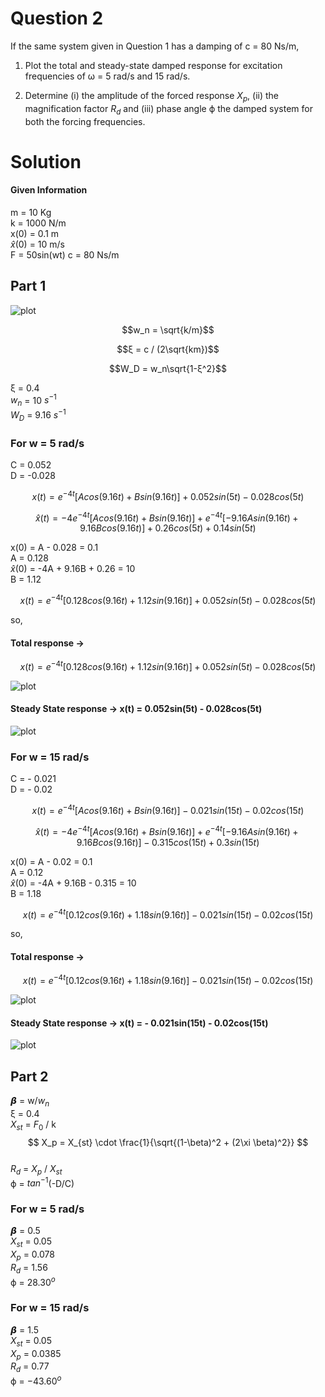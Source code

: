 # Question 2

If the same system given in Question 1 has a damping of c = 80 Ns/m,

1) Plot the total and steady-state damped response for excitation frequencies of ω = 5 rad/s and 15 rad/s.

2) Determine (i) the amplitude of the forced response $X_p$, (ii) the magnification factor $R_d$ and (iii) phase angle ϕ the damped system for both the forcing frequencies.

# Solution

#### Given Information
m = 10 Kg  
k = 1000 N/m  
x(0) = 0.1 m  
$\hat{x}$(0) = 10 m/s  
F = 50sin(wt)
c = 80 Ns/m  

## Part 1
![plot](./Question2Formula.jpg)

```math
w_n = \sqrt{k/m}
```

```math
ξ = c / (2\sqrt{km})
```

```math
W_D = w_n\sqrt{1-ξ^2}
```

ξ = 0.4  
$w_n$ = 10 $s^{-1}$  
$W_D$ = 9.16 $s^{-1}$  

### For w = 5 rad/s

C = 0.052  
D = -0.028  

```math
x(t) = e^{-4t}[Acos(9.16t) + Bsin(9.16t)] + 0.052sin(5t) -0.028cos(5t)
```
```math
\hat{x}(t) = -4e^{-4t}[Acos(9.16t) + Bsin(9.16t)] + e^{-4t}[-9.16Asin(9.16t) + 9.16Bcos(9.16t)] + 0.26cos(5t) + 0.14sin(5t)
```

x(0) = A - 0.028 = 0.1  
A = 0.128  
$\hat{x}$(0) = -4A + 9.16B + 0.26 = 10  
B = 1.12

```math
x(t) = e^{-4t}[0.128cos(9.16t) + 1.12sin(9.16t)] + 0.052sin(5t) - 0.028cos(5t)
```
so,  
#### Total response -> 
```math
x(t) = e^{-4t}[0.128cos(9.16t) + 1.12sin(9.16t)] + 0.052sin(5t) - 0.028cos(5t)
```

![plot](./TR_Q2_W5.png)

#### Steady State response -> x(t) = 0.052sin(5t) - 0.028cos(5t)

![plot](./SSR_Q2_W5.png)


### For w = 15 rad/s

C = - 0.021  
D = - 0.02  

```math
x(t) = e^{-4t}[Acos(9.16t) + Bsin(9.16t)] - 0.021sin(15t) - 0.02cos(15t)
```
```math
\hat{x}(t) = -4e^{-4t}[Acos(9.16t) + Bsin(9.16t)] + e^{-4t}[-9.16Asin(9.16t) + 9.16Bcos(9.16t)] - 0.315cos(15t) + 0.3sin(15t)
```

x(0) = A - 0.02 = 0.1  
A = 0.12  
$\hat{x}$(0) = -4A + 9.16B - 0.315 = 10  
B = 1.18

```math
x(t) = e^{-4t}[0.12cos(9.16t) + 1.18sin(9.16t)] - 0.021sin(15t) - 0.02cos(15t)
```
so,  
#### Total response -> 
```math
x(t) = e^{-4t}[0.12cos(9.16t) + 1.18sin(9.16t)] - 0.021sin(15t) - 0.02cos(15t)
```

![plot](./TR_Q2_W15.png)

#### Steady State response -> x(t) = - 0.021sin(15t) - 0.02cos(15t)

![plot](./SSR_Q2_W15.png)

## Part 2

𝞫 = w/$w_n$  
ξ = 0.4  
$X_{st}$ = $F_0$ / k  
$$ X_p = X_{st} \cdot \frac{1}{\sqrt{(1-\beta)^2 + (2\xi \beta)^2}} $$  
$R_d$ = $X_p$ / $X_{st}$  
ϕ = $tan^{-1}$(-D/C)  

### For w = 5 rad/s
𝞫 = 0.5  
$X_{st}$ = 0.05  
$X_p$ = 0.078  
$R_d$ = 1.56  
ϕ = $28.30^o$  

### For w = 15 rad/s
𝞫 = 1.5  
$X_{st}$ = 0.05  
$X_p$ =  0.0385  
$R_d$ = 0.77  
ϕ = $-43.60^o$  
